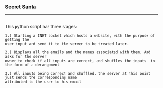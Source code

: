 ### Secret Santa
___

<br>
This python script has three stages:
   
    1.) Starting a INET socket which hosts a website, with the purpose of getting the
    user input and send it to the server to be treated later.

    2.) Displays all the emails and the names associated with them. And asks for the server
    owner to check if all inputs are correct, and shuffles the inputs  in the form of a derangement

    3.) All inputs being correct and shuffled, the server at this point just sends the corresponding name
    attributed to the user to his email
